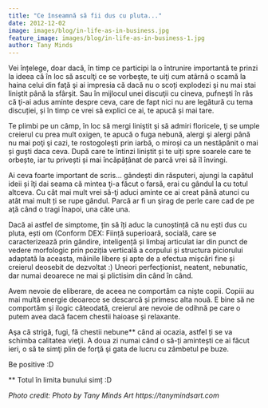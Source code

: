 ```yaml
---
title: "Ce înseamnă să fii dus cu pluta..."
date: 2012-12-02
image: images/blog/in-life-as-in-business.jpg
feature_image: images/blog/in-life-as-in-business-1.jpg
author: Tany Minds
---
```


Vei înțelege, doar dacă, în timp ce participi la o întrunire importantă te prinzi la ideea că în loc să asculţi ce se vorbeşte, te uiţi cum atârnă o scamă la haina celui din faţă şi ai impresia că dacă nu o scoți explodezi şi nu mai stai liniştit până la sfârşit. Sau în mijlocul unei discuţii cu cineva, pufneşti în râs că ţi-ai adus aminte despre ceva, care de fapt nici nu are legătură cu tema discuției, și în timp ce vrei să explici ce ai, te apucă și mai tare.

Te plimbi pe un câmp, în loc să mergi liniştit şi să admiri floricele, ţi se umple creierul cu prea mult oxigen, te apucă o fuga nebună, alergi şi alergi până nu mai poţi şi cazi, te rostogoleşti prin iarbă, o miroși ca un nestăpânit o mai și guşti daca ceva. După care te întinzi liniștit și te uiți spre soarele care te orbește, iar tu privești și mai încăpățânat de parcă vrei să îl învingi.

Ai ceva foarte important de scris… gândești din răsputeri, ajungi la capătul ideii și îţi dai seama că mintea ţi-a făcut o farsă, erai cu gândul la cu totul altceva. Cu cât mai mult vrei să-ţi aduci aminte ce ai creat până atunci cu atât mai mult ți se rupe gândul. Parcă ar fi un şirag de perle care cad de pe aţă când o tragi înapoi, una câte una.

Dacă ai astfel de simptome, țin să îți aduc la cunoștință că nu ești dus cu pluta, ești om (Conform DEX: Ființă superioară, socială, care se caracterizează prin gândire, inteligență și limbaj articulat iar din punct de vedere morfologic prin poziția verticală a corpului și structura piciorului adaptată la aceasta, mâinile libere și apte de a efectua mișcări fine și creierul deosebit de dezvoltat :) Uneori perfecționist, neatent, nebunatic, dar numai deoarece ne mai şi plictisim din când în când.

Avem nevoie de eliberare, de aceea ne comportăm ca nişte copii. Copiii au mai multă energie deoarece se descarcă și primesc alta nouă. E bine să ne comportăm şi ilogic câteodată, creierul are nevoie de odihnă pe care o putem avea dacă facem chestii haioase și relaxante.

Aşa că strigă, fugi, fă chestii nebune** când ai ocazia, astfel ți se va schimba calitatea vieţii. A doua zi numai când o să-ți amintești ce ai făcut ieri, o să te simţi plin de forţă şi gata de lucru cu zâmbetul pe buze.

Be positive :D

** Totul în limita bunului simț :D 

_Photo credit: Photo by Tany Minds Art https://tanymindsart.com_